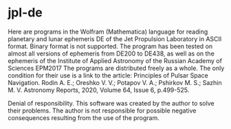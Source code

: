 # jpl-de
Here are programs in the Wolfram (Mathematica) language for reading planetary and lunar ephemeris DE of the Jet Propulsion Laboratory in ASCII format. Binary format is not supported.
The program has been tested on almost all versions of ephemeris from DE200 to DE438, as well as on the ephemeris of the Institute of Applied Astronomy of the Russian Academy of Sciences EPM2017
The programs are distributed freely as a whole. The only condition for their use is a link to the article:
Principles of Pulsar Space Navigation. Rodin A. E.; Oreshko V. V.; Potapov V. A.; Pshirkov M. S.; Sazhin M. V. Astronomy Reports,  2020, Volume 64, Issue 6, p.499-525.

Denial of responsibility.
This software was created by the author to solve their problems. The author is not responsible for possible negative consequences resulting from the use of the program.
